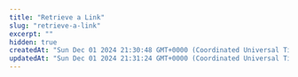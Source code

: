 ```yaml
---
title: "Retrieve a Link"
slug: "retrieve-a-link"
excerpt: ""
hidden: true
createdAt: "Sun Dec 01 2024 21:30:48 GMT+0000 (Coordinated Universal Time)"
updatedAt: "Sun Dec 01 2024 21:31:24 GMT+0000 (Coordinated Universal Time)"
---
```


